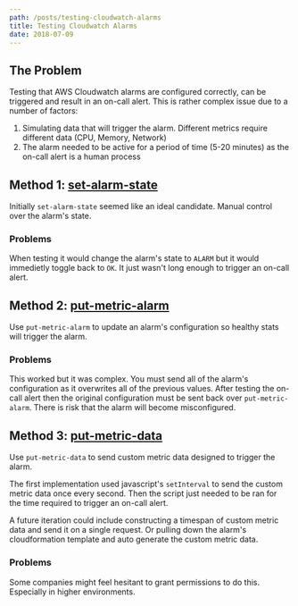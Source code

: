 ```yaml
---
path: /posts/testing-cloudwatch-alarms
title: Testing Cloudwatch Alarms
date: 2018-07-09
---
```


## The Problem

Testing that AWS Cloudwatch alarms are configured correctly, can be triggered and result in an on-call alert. This is rather complex issue due to a number of factors:

1.  Simulating data that will trigger the alarm. Different metrics require different data (CPU, Memory, Network)
1.  The alarm needed to be active for a period of time (5-20 minutes) as the on-call alert is a human process

## Method 1: [set-alarm-state](https://docs.aws.amazon.com/cli/latest/reference/cloudwatch/set-alarm-state.html)

Initially `set-alarm-state` seemed like an ideal candidate. Manual control over the alarm's state.

### Problems

When testing it would change the alarm's state to `ALARM` but it would immedietly toggle back to `OK`. It just wasn't long enough to trigger an on-call alert.

## Method 2: [put-metric-alarm](https://docs.aws.amazon.com/cli/latest/reference/cloudwatch/put-metric-alarm.html)

Use `put-metric-alarm` to update an alarm's configuration so healthy stats will trigger the alarm.

### Problems

This worked but it was complex. You must send all of the alarm's configuration as it overwrites all of the previous values. After testing the on-call alert then the original configuration must be sent back over `put-metric-alarm`. There is risk that the alarm will become misconfigured.

## Method 3: [put-metric-data](https://docs.aws.amazon.com/cli/latest/reference/cloudwatch/put-metric-data.html)

Use `put-metric-data` to send custom metric data designed to trigger the alarm.

The first implementation used javascript's `setInterval` to send the custom metric data once every second. Then the script just needed to be ran for the time required to trigger an on-call alert.

A future iteration could include constructing a timespan of custom metric data and send it on a single request. Or pulling down the alarm's cloudformation template and auto generate the custom metric data.

### Problems

Some companies might feel hesitant to grant permissions to do this. Especially in higher environments.
